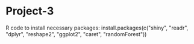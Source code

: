 # Project-3
R code to install necessary packages: 
install.packages(c("shiny", "readr", "dplyr", "reshape2", "ggplot2", "caret", "randomForest"))
